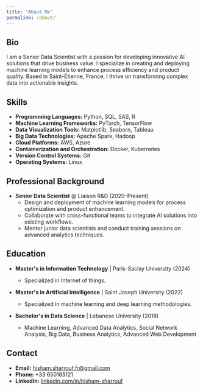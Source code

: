 ```yaml
---
title: "About Me"
permalink: /about/
---
```



## Bio

I am a Senior Data Scientist with a passion for developing innovative AI solutions that drive business value.
I specialize in creating and deploying machine learning models to enhance process efficiency and product quality. Based in Saint-Étienne, France, I thrive on transforming complex data into actionable insights.

## Skills

- **Programming Languages:** Python, SQL, SAS, R
- **Machine Learning Frameworks:** PyTorch, TensorFlow
- **Data Visualization Tools:** Matplotlib, Seaborn, Tableau
- **Big Data Technologies:** Apache Spark, Hadoop
- **Cloud Platforms:** AWS, Azure
- **Containerization and Orchestration:** Docker, Kubernetes
- **Version Control Systems:** Git
- **Operating Systems:** Linux

## Professional Background

- **Senior Data Scientist** @ Liaison R&D (2020–Present)
  - Design and deployment of machine learning models for process optimization and product enhancement.
  - Collaborate with cross-functional teams to integrate AI solutions into existing workflows.
  - Mentor junior data scientists and conduct training sessions on advanced analytics techniques.


## Education

- **Master's in Information Technology** | Paris-Saclay University (2024)
  - Specialized in Internet of things.

- **Master's in Artificial Intelligence** | Saint Joseph University (2022)
  - Specialized in machine learning and deep learning methodologies.

- **Bachelor's in Data Science** | Lebanese University (2018)
  - Machine Learning, Advanced Data Analytics, Social Network Analysis, Big Data, Business Analytics, Advanced Web Development


## Contact

- **Email:** hisham.sharrouf.fr@gmail.com
- **Phone:** +33 650165121
- **LinkedIn:** [linkedin.com/in/hisham-sharrouf](https://www.linkedin.com/in/hisham-sharrouf/)
